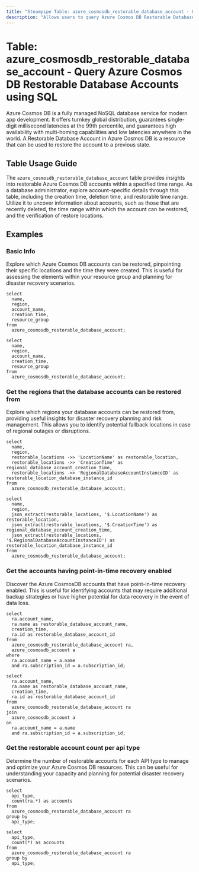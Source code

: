 ```yaml
---
title: "Steampipe Table: azure_cosmosdb_restorable_database_account - Query Azure Cosmos DB Restorable Database Accounts using SQL"
description: "Allows users to query Azure Cosmos DB Restorable Database Accounts, providing insights into the restorable Azure Cosmos DB accounts within a specified time range."
---
```


# Table: azure_cosmosdb_restorable_database_account - Query Azure Cosmos DB Restorable Database Accounts using SQL

Azure Cosmos DB is a fully managed NoSQL database service for modern app development. It offers turnkey global distribution, guarantees single-digit millisecond latencies at the 99th percentile, and guarantees high availability with multi-homing capabilities and low latencies anywhere in the world. A Restorable Database Account in Azure Cosmos DB is a resource that can be used to restore the account to a previous state.

## Table Usage Guide

The `azure_cosmosdb_restorable_database_account` table provides insights into restorable Azure Cosmos DB accounts within a specified time range. As a database administrator, explore account-specific details through this table, including the creation time, deletion time, and restorable time range. Utilize it to uncover information about accounts, such as those that are recently deleted, the time range within which the account can be restored, and the verification of restore locations.

## Examples

### Basic Info
Explore which Azure Cosmos DB accounts can be restored, pinpointing their specific locations and the time they were created. This is useful for assessing the elements within your resource group and planning for disaster recovery scenarios.

```sql+postgres
select
  name,
  region,
  account_name,
  creation_time,
  resource_group
from
  azure_cosmosdb_restorable_database_account;
```

```sql+sqlite
select
  name,
  region,
  account_name,
  creation_time,
  resource_group
from
  azure_cosmosdb_restorable_database_account;
```

### Get the regions that the database accounts can be restored from
Explore which regions your database accounts can be restored from, providing useful insights for disaster recovery planning and risk management. This allows you to identify potential fallback locations in case of regional outages or disruptions.

```sql+postgres
select
  name,
  region,
  restorable_locations ->> 'LocationName' as restorable_location,
  restorable_locations ->> 'CreationTime' as regional_database_account_creation_time,
  restorable_locations ->> 'RegionalDatabaseAccountInstanceID' as restorable_location_database_instance_id
from
  azure_cosmosdb_restorable_database_account;
```

```sql+sqlite
select
  name,
  region,
  json_extract(restorable_locations, '$.LocationName') as restorable_location,
  json_extract(restorable_locations, '$.CreationTime') as regional_database_account_creation_time,
  json_extract(restorable_locations, '$.RegionalDatabaseAccountInstanceID') as restorable_location_database_instance_id
from
  azure_cosmosdb_restorable_database_account;
```

### Get the accounts having point-in-time recovery enabled
Discover the Azure CosmosDB accounts that have point-in-time recovery enabled. This is useful for identifying accounts that may require additional backup strategies or have higher potential for data recovery in the event of data loss.

```sql+postgres
select
  ra.account_name,
  ra.name as restorable_database_account_name,
  creation_time,
  ra.id as restorable_database_account_id
from
  azure_cosmosdb_restorable_database_account ra,
  azure_cosmosdb_account a
where
  ra.account_name = a.name
  and ra.subscription_id = a.subscription_id;
```

```sql+sqlite
select
  ra.account_name,
  ra.name as restorable_database_account_name,
  creation_time,
  ra.id as restorable_database_account_id
from
  azure_cosmosdb_restorable_database_account ra
join
  azure_cosmosdb_account a
on
  ra.account_name = a.name
  and ra.subscription_id = a.subscription_id;
```

### Get the restorable account count per api type
Determine the number of restorable accounts for each API type to manage and optimize your Azure Cosmos DB resources. This can be useful for understanding your capacity and planning for potential disaster recovery scenarios.

```sql+postgres
select
  api_type,
  count(ra.*) as accounts
from
  azure_cosmosdb_restorable_database_account ra
group by
  api_type;
```

```sql+sqlite
select
  api_type,
  count(*) as accounts
from
  azure_cosmosdb_restorable_database_account ra
group by
  api_type;
```